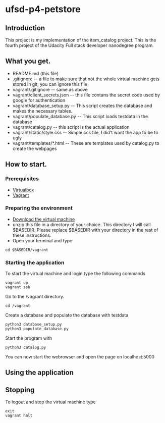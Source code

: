 # ufsd-p4-petstore
## Introduction
This project is my implementation of the item\_catalog project. This is the fourth project of the Udacity Full stack developer nanodegree program.


## What you get.
* README.md (this file)
* .gitignore -- a file to make sure that not the whole virtual machine gets stored in git, you can ignore this file
* vagrant/.gitignore -- same as above
* vagrant/client\_secrets.json -- this file contans the secret code used by google for authentication
* vagrant/database\_setup.py -- This script creates the database and makes the necessary tables.
* vagrant/populate\_database.py -- This script loads testdata in the database
* vagrant/catalog.py -- this script is the actual application
* vagrant/static/style.css -- Simple ccs file, I did't want the app to be to ugly
* vagrant/templates/\*.html -- These are templates used by catalog.py to create the webpages

## How to start.
### Prerequisites
* [Virtualbox](https://www.virtualbox.org/)
* [Vagrant](https://www.vagrantup.com/)

### Preparing the environment
* [Download the virtual machine](https://d17h27t6h515a5.cloudfront.net/topher/2017/August/59822701_fsnd-virtual-machine/fsnd-virtual-machine.zip)
* unzip this file in a directory of your choice. This directory I will call $BASEDIR. Please replace $BASEDIR with your directory in the rest of these instructions.
* Open your terminal and type
```
cd $BASEDIR/vagrant
```
### Starting the application
To start the virtual machine and login type the following commands
```
vagrant up
vagrant ssh
```
Go to the /vagrant directory.
```
cd /vagrant
```
Create a database and populate the database with testdata
```
python3 database_setup.py
python3 populate_database.py
```
Start the program with
```
python3 catalog.py
```
You can now start the webrowser and open the page on localhost:5000

## Using the application

## Stopping
To logout and stop the virtual machine type
```
exit
vagrant halt
```